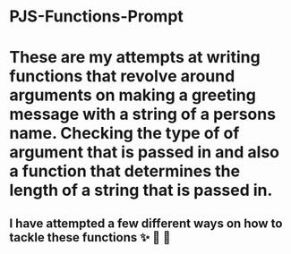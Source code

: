 # PJS-Functions-Prompt

# These are my attempts at writing functions that revolve around arguments on making a greeting message with a string of a persons name. Checking the type of of argument that is passed in and also a function that determines the length of a string that is passed in.

## I have attempted a few different ways on how to tackle these functions :sparkles: :star_struck: :raised_hands:
